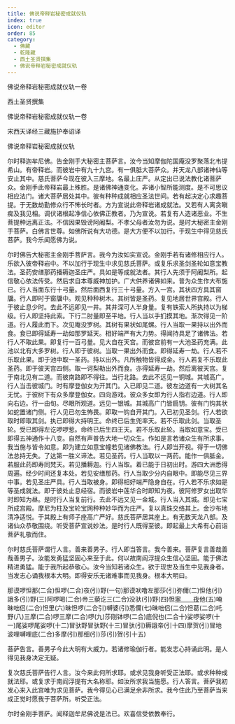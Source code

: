 ```yaml
---
title: 佛说帝释岩秘密成就仪轨
index: true
icon: editor
order: 85
category:
  - 佛藏
  - 乾隆藏
  - 西土圣贤撰集
  - 佛说帝释岩秘密成就仪轨
---
```


佛说帝释岩秘密成就仪轨一卷  

西土圣贤撰集  

佛说帝释岩秘密成就仪轨一卷  

宋西天译经三藏施护奉诏译  

佛说帝释岩秘密成就仪轨  

尔时释迦牟尼佛。告金刚手大秘密主菩萨言。汝今当知摩伽陀国庵没罗聚落北韦提希山。有帝释岩。而彼岩中有九十九宫。有一俱胝大菩萨众。并天龙八部诸神仙等安止其中。慈氏菩萨今现在彼入三摩地。名最上庄严。从定出已说法教化诸菩萨众。金刚手此帝释岩最上殊胜。是诸佛神通变化。非诸小智所能测度。是不可思议相应法门。诸大菩萨居处其中。彼有种种成就相应圣法世间。若有起决定心求趣菩提。于无数劫勤修众行不怖长时者。方为宣说此帝释岩诸成就法。又若有人离贪瞋痴及我见相。调伏诸根起净信心依佛正教者。乃为宣说。若复有人造诸恶业。不生菩提种远离正法。不信因果毁谤阿阇梨。不孝父母者汝勿为说。是时大秘密主金刚手菩萨。白佛言世尊。如佛所说有大功德。是大方便不以加行。于现生中得见慈氏菩萨。我今乐闻愿佛为说。  

尔时佛告大秘密主金刚手菩萨言。我今为汝如实宣说。金刚手若有诸修相应行人。乐欲入彼帝释岩中。不以加行于现生中求见慈氏菩萨。或复乐求圣剑圣轮如意宝教法。圣药安缮那药播耨迦圣庄严。具如是等成就法者。其行人先须于阿阇梨所。起信敬心依法传受。然后求自本尊威神加护。广大供养诸佛如来。普为众生作大布施已。行人当面东行十弓量。然后面西复行三十弓量。方入一宫。其状四方具其窗牖。行人即时于窗牖中。观见种种树木。其树皆是圣药。复见地居世界宫殿。行人于彼止息少时。去此不远即见一井。其井深可人半身量。复有铁索人所执持以为梯级。行人即坚持此索。下行二肘量即至平地。行人当以手扪摸其地。渐次得见一阶道。行人履此而下。次见庵没罗树。其树有果状如尾螺。行人当取一果持以出外而食。食已即得延寿一劫如那罗延天。相好端严有大力势。得闻持具足了诸佛法。若行人不取此果。即复行一百弓量。见大自在天宫。而彼宫前有一大池圣药充满。此池以北有大多罗树。行人即于彼树。当取一果出外而食。即得延寿一劫。行人若不乐取此果。即于池中取一圣药。持以出外。凡所触物皆得成金。行人若复不乐取此圣药。即于彼天宫四侧。取一诃梨勒出外而食。亦得延寿一劫。然后离彼天宫。复于南北见有二道。而彼南路即不得往。当行北路。去此不远见一铜城。其城高广。行人当击彼城门。时有摩登伽女为开其门。入已即见二道。彼左边道有一大树其名无忧。于彼树下有众多摩登伽女。四向游戏。彼众多女即为行人指右边道。行人即向右边。行一由旬。尽眼所观道。远见一银城。其城高广门皆扃钥。彼有门钩其状如蛇置诸门侧。行人见已勿生怖畏。即取一钩自开其门。入已初见圣剑。行人若欲取时即取其剑。执已即得大持明王。命终已后生兜率天。若不乐取此剑。当取圣轮。受已即得左讫啰啰惹。命终已后生四王天。若不乐取此轮。当取如意宝。受已即得五神通作十八变。自然有声普告大地一切众生。作如是言若诸众生有所求事。我当施与皆令如意。即为建立如意宝幢若见诸佛教法。行人即当开视。得于一切佛法总持无失。了达第一胜义谛法。若见圣药。行人当取以一两药。能作一俱胝金。若服此药即寿同梵天。若见播耨迦。行人当取。着已能于日初出时。游四大洲悉得周遍。经少时间还复本处。若见安缮那药。行人当取少分内自眼中。即能尽见三界中事。若见圣庄严具。行人当取被身。即得相好端严隐身自在。行人若不乐求如是等圣成就法。即于彼处止息经宿。而彼岩中莲华合时即知为夜。彼阿修罗女出取华时即知为昼。是时行人当复前行。去此不远又见一金城。行人当入其城。即见七宝所成宫殿。摩尼为柱及宝轮宝网种种妙华而为庄严。复以真珠交络其上。金沙布地清净适悦。于其殿上有师子座高广严好。慈氏菩萨居其座上。有无数天龙八部。及诸仙众恭敬围绕。听受菩萨宣说妙法。是时行人既得至彼。即起最上大希有心前诣菩萨礼敬而住。  

尔时慈氏菩萨谓行人言。善来善男子。行人即当答言。我今善来。菩萨复言善哉善哉善男子。汝能发勇猛坚固心来至于此。何以故南阎浮提众生信心坚固。能于佛法精进勇猛。能于我所起恭敬心。汝今当知若诸众生。欲于现世及当生中见我身者。当发志心诵我根本大明。即得安乐无诸难事而见我身。根本大明曰。  

那谟啰怛那(二合)怛啰(二合)夜(引)野(一句)那谟吠噜左那莎(引)弥儞(二)怛他(引)誐多(引)野(三)阿啰喝(二合)帝三藐讫三(二合)没驮(引)野(四)怛[寧　　夜](切身)他(五)唵昧咄侣(二合)怛里(六)昧怛啰(二合引)嚩婆(引)悉儞(七)昧咄侣(二合)怛葛(二合)吒野(八)三摩(二合)啰三摩(二合)啰(九)莎刚钵啰(二合)底倪也(二合十)娑啰娑啰(十一)尾娑啰尾娑啰(十二)冒驮野冒驮野(十三)冒驮(引)耨誐帝(引十四)摩贺(引)冒地波哩嚩哩底(二合)多摩(引)那细(引)莎(引)贺(引十五)  

菩萨告言。善男子今此大明有大威力。若诸修瑜伽行者。能发志心持诵此明。是人得见我身决定无疑。  

复次慈氏菩萨告行人言。汝今来此何所求耶。或求见我身听受正法耶。或求种种成就法耶。或复求于南阎浮提有大名称耶。如汝所求我当施愿。行人答言。菩萨我初发心来入此宫唯为求见菩萨。我今得见心已满足余非所求。我今住此乃至菩萨当来成正觉时愿我于菩萨所。听受正法。  

尔时金刚手菩萨。闻释迦牟尼佛说是法已。欢喜信受依教奉行。  
